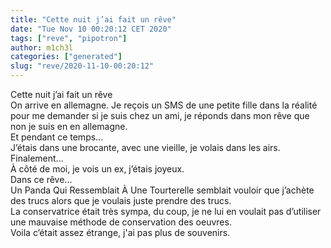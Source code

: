 ```yaml
---
title: "Cette nuit j’ai fait un rêve"
date: "Tue Nov 10 00:20:12 CET 2020"
tags: ["reve", "pipotron"]
author: m1ch3l
categories: ["generated"]
slug: "reve/2020-11-10-00:20:12"
---
```


Cette nuit j’ai fait un rêve<br>
On arrive en allemagne. Je reçois un SMS de une petite fille dans la réalité pour me demander si je suis chez un ami, je réponds dans mon rêve que non je suis en en allemagne.<br>
Et pendant ce temps...<br>
J’étais dans une brocante, avec une vieille, je volais dans les airs.<br>
Finalement...<br>
À côté de moi, je vois un ex, j’étais joyeux.<br>
Dans ce rêve...<br>
Un Panda Qui Ressemblait À Une Tourterelle semblait vouloir que j’achète des trucs alors que je voulais juste prendre des trucs.<br>
La conservatrice était très sympa, du coup, je ne lui en voulait pas d’utiliser une mauvaise méthode de conservation des oeuvres.<br>
Voila c’était assez étrange, j'ai pas plus de souvenirs.<br>
